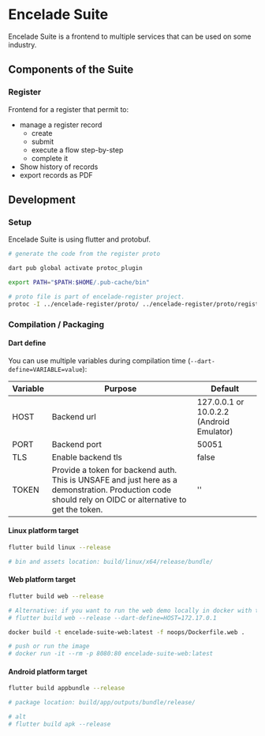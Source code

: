 # Encelade Suite

Encelade Suite is a frontend to multiple services that can be used on some industry.

## Components of the Suite
### Register

Frontend for a register that permit to:

- manage a register record
    - create
    - submit
    - execute a flow step-by-step
    - complete it
- Show history of records
- export records as PDF

## Development

### Setup

Encelade Suite is using flutter and protobuf.

```bash
# generate the code from the register proto

dart pub global activate protoc_plugin

export PATH="$PATH:$HOME/.pub-cache/bin"

# proto file is part of encelade-register project.
protoc -I ../encelade-register/proto/ ../encelade-register/proto/register.proto google/protobuf/timestamp.proto google/protobuf/empty.proto --dart_out=grpc:lib/model/proto
```

### Compilation / Packaging

#### Dart define

You can use multiple variables during compilation time (`--dart-define=VARIABLE=value`):

| Variable | Purpose | Default |
|----------|---------|---------|
| HOST     | Backend url | 127.0.0.1 or 10.0.2.2 (Android Emulator) |
| PORT     | Backend port | 50051 |
| TLS      | Enable backend tls | false |
| TOKEN    | Provide a token for backend auth. This is UNSAFE and just here as a demonstration. Production code should rely on OIDC or alternative to get the token. | '' |

#### Linux platform target

```bash
flutter build linux --release

# bin and assets location: build/linux/x64/release/bundle/
```

#### Web platform target

```bash
flutter build web --release

# Alternative: if you want to run the web demo locally in docker with the backend in docker too, use docker host.
# flutter build web --release --dart-define=HOST=172.17.0.1

docker build -t encelade-suite-web:latest -f noops/Dockerfile.web .

# push or run the image
# docker run -it --rm -p 8080:80 encelade-suite-web:latest
```

#### Android platform target

```bash
flutter build appbundle --release

# package location: build/app/outputs/bundle/release/

# alt
# flutter build apk --release
```